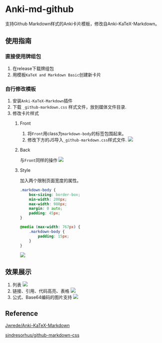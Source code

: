 # Anki-md-github
支持Github Markdown样式的Anki卡片模板，修改自Anki-KaTeX-Markdown。

## 使用指南
### 直接使用牌组包
1. 在release下载牌组包
2. 用模板`KaTeX and Markdown Basic`创建新卡片

### 自行修改模板
1. 安装`Anki-KaTeX-Markdown`插件
2. 下载 `_github-markdown.css` 样式文件，放到媒体文件目录.
3. 修改卡片样式
    1. Front 
		1. 将`Front`用class为`markdown-body`的标签包围起来。
	    2. 修改下方的JS导入`_github-markdown.css`样式文件.
		![](./imgs/front.png)
    2. Back 
	
		与`Front`同样的操作
		![](./imgs/back.png)
	3. Style
		
		加入两个限制页面宽度的属性。
		```css
		.markdown-body {
			box-sizing: border-box;
			min-width: 200px;
			max-width: 980px;
			margin: 0 auto;
			padding: 45px;
		}

		@media (max-width: 767px) {
			.markdown-body {
				padding: 15px;
			}
		}
		```
		![](./imgs/style.png)

## 效果展示 
1. 列表
![](./imgs/preview1.png)
2. 链接、引用、代码高亮、表格
![](./imgs/preview2.png)
3. 公式、Base64编码的图片支持
![](./imgs/preview3.png)

## Reference
[Jwrede/Anki-KaTeX-Markdown](https://github.com/Jwrede/Anki-KaTeX-Markdown)

[sindresorhus/github-markdown-css](https://github.com/sindresorhus/github-markdown-css)
